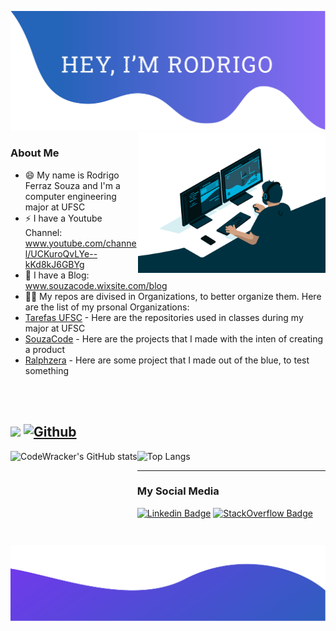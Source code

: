 ![alt text](./top.png)
<img align="right" alt="GIF" src="https://github.com/CodeWracker/CodeWracker/blob/master/code-nbg.gif?raw=true" width="300" height="auto" />

### About Me

- 😄 My name is Rodrigo Ferraz Souza and I'm a computer engineering major at UFSC
- ⚡ I have a Youtube Channel: www.youtube.com/channel/UCKuroQvLYe--kKd8kJ6GBYg
- 💬 I have a Blog: www.souzacode.wixsite.com/blog
- 👨‍💻 My repos are divised in Organizations, to better organize them. Here are the list of my prsonal Organizations:
 - [Tarefas UFSC](https://github.com/TarefasUFSC) - Here are the repositories used in classes during my major at UFSC
 - [SouzaCode](https://github.com/SouzaCode) - Here are the projects that I made with the inten of creating a product
 - [Ralphzera](https://github.com/RalphzeraTests) - Here are some project that I made out of the blue, to test something

</br></br>



![](https://visitor-badge.laobi.icu/badge?page_id=CodeWracker.CodeWracker)
[![Github](https://img.shields.io/github/followers/LuccaMS?label=Follow&style=social)](https://github.com/CodeWracker)
------


<img  height="150" align="left" src="https://github-readme-stats.vercel.app/api?username=CodeWracker" alt="CodeWracker's GitHub stats"/>
<img  height="150" src="https://github-readme-stats.vercel.app/api/top-langs/?username=CodeWracker&layout=compact" alt="Top Langs"/>



------


### My Social Media

[![Linkedin Badge](https://img.shields.io/badge/-LinkedIn-blue?style=flat-square&logo=Linkedin&logoColor=white)](https://www.linkedin.com/in/rodrigo-fsouza/)
 [![StackOverflow Badge](https://img.shields.io/badge/-StackOverflow-orange?style=flat-square&logo=stackoverflow&logoColor=white)](https://stackoverflow.com/users/15266137/rodrigo-ferraz-souza?tab=profile)
![alt text](./bottom.png)
